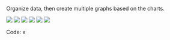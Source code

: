 Organize data, then create multiple graphs based on the charts.

![](...)
![](...)
![](...)
![](...)
![](...)
![](...)


Code: x
